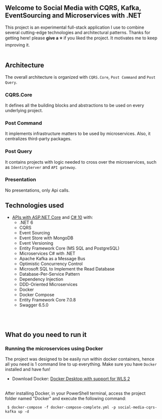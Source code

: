 ## Welcome to Social Media with CQRS, Kafka, EventSourcing and Microservices with .NET
This project is an experimental full-stack application I use to combine several cutting-edge technologies and architectural patterns. Thanks for getting here! please <b>give a ⭐</b> if you liked the project. It motivates me to keep improving it.
<br><br>

## Architecture
The overall architecture is organized with `CQRS.Core`, `Post Command` and `Post Query`.

### CQRS.Core
It defines all the building blocks and abstractions to be used on every underlying project.

### Post Command
It implements infrastructure matters to be used by microservices. Also, it centralizes third-party packages.

### Post Query
It contains projects with logic needed to cross over the microservices, such as `IdentityServer` and `API gateway`.

### Presentation
No presentations, only Api calls.

## Technologies used
<ul>
  <li>
    <a href='https://get.asp.net' target="_blank">APIs with ASP.NET Core</a> and <a href='https://msdn.microsoft.com/en-us/library/67ef8sbd.aspx' target="_blank">C# 10</a>
    with:
    <ul>
      <li>.NET 6</li>
      <li>CQRS</li>
      <li>Event Sourcing</li>
      <li>Event Store with MongoDB</li>
      <li>Event Versioning</li>
      <li>Entity Framework Core (MS SQL and PostgreSQL)</li>
      <li>Microservices C# with .NET</li>
      <li>Apache Kafka as a Message Bus</li>
      <li>Optimistic Concurrency Control</li>
      <li>Microsoft SQL to Implement the Read Database</li>
      <li>Database-Per-Service Pattern</li>
      <li>Dependency Injection</li>
      <li>DDD-Oriented Microservices</li>
      <li>Docker</li>
      <li>Docker Compose</li>
      <li>Entity Framework Core 7.0.8</li>      
      <li>Swagger 6.5.0</li>            
    </ul>
  </li>  
</ul>

<br/><br/>


## What do you need to run it 

### Running the microservices using Docker

The project was designed to be easily run within docker containers, hence all you need is 1 command line to up everything. Make sure you have `Docker` installed and have fun!


- Download Docker: <a href="https://docs.docker.com/docker-for-windows/wsl/" target="_blank">Docker Desktop with support for WLS 2</a>
    
<br/>
After installing Docker, in your PowerShell terminal, access the project folder named "Docker" and execute the following command:

```console
 $ docker-compose -f docker-compose-complete.yml -p social-media-cqrs-kafka up -d
``` 
